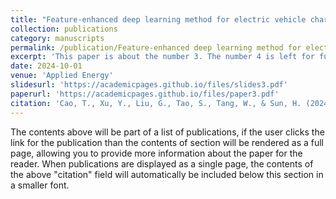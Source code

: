 ```yaml
---
title: "Feature-enhanced deep learning method for electric vehicle charging demand probabilistic forecasting of charging station"
collection: publications
category: manuscripts
permalink: /publication/Feature-enhanced deep learning method for electric vehicle charging demand probabilistic forecasting of charging station
excerpt: 'This paper is about the number 3. The number 4 is left for future work.'
date: 2024-10-01
venue: 'Applied Energy'
slidesurl: 'https://academicpages.github.io/files/slides3.pdf'
paperurl: 'https://academicpages.github.io/files/paper3.pdf'
citation: 'Cao, T., Xu, Y., Liu, G., Tao, S., Tang, W., & Sun, H. (2024). Feature-enhanced deep learning method for electric vehicle charging demand probabilistic forecasting of charging station. Applied Energy, 371, 123751.'
---
```


The contents above will be part of a list of publications, if the user clicks the link for the publication than the contents of section will be rendered as a full page, allowing you to provide more information about the paper for the reader. When publications are displayed as a single page, the contents of the above "citation" field will automatically be included below this section in a smaller font.
